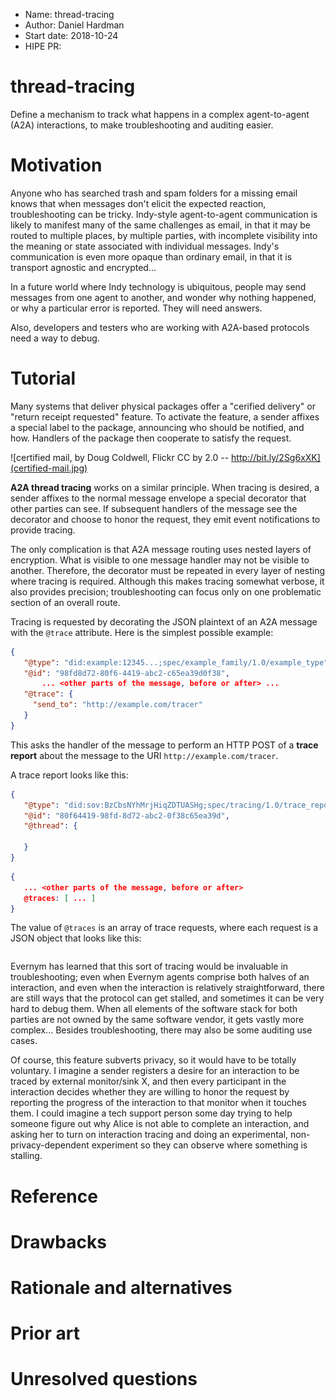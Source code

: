 - Name: thread-tracing
- Author: Daniel Hardman
- Start date: 2018-10-24
- HIPE PR: 

# thread-tracing
[summary]: #summary

Define a mechanism to track what happens in a complex agent-to-agent (A2A)
interactions, to make troubleshooting and auditing easier.

# Motivation
[motivation]: #motivation

Anyone who has searched trash and spam folders for a missing email knows that
when messages don't elicit the expected reaction, troubleshooting can be tricky.
Indy-style agent-to-agent communication is likely to manifest many of the same
challenges as email, in that it may be routed to multiple places, by multiple parties,
with incomplete visibility into the meaning or state associated with individual
messages. Indy's communication is even more opaque than ordinary email, in that it
is transport agnostic and encrypted...

In a future world where Indy technology is ubiquitous, people may send
messages from one agent to another, and wonder why nothing happened, or why a
particular error is reported. They will need answers.

Also, developers and testers who are working with A2A-based protocols need a way
to debug. 

# Tutorial
[tutorial]: #tutorial

Many systems that deliver physical packages offer a "cerified delivery" or
"return receipt requested" feature. To activate the feature, a sender affixes
a special label to the package, announcing who should be notified, and how.
Handlers of the package then cooperate to satisfy the request.

![certified mail, by Doug Coldwell, Flickr CC by 2.0 -- http://bit.ly/2Sg6xXK](certified-mail.jpg) 

__A2A thread tracing__ works on a similar principle. When tracing is
desired, a sender affixes to the normal message envelope a special decorator that
other parties can see. If subsequent handlers of the message see the decorator
and choose to honor the request, they emit event notifications to provide tracing.

The only complication is that A2A message routing uses nested layers of
encryption. What is visible to one message handler may not be visible to
another. Therefore, the decorator must be repeated in every layer of nesting
where tracing is required. Although this makes tracing somewhat verbose, it
also provides precision; troubleshooting can focus only on one problematic
section of an overall route.

Tracing is requested by decorating the JSON plaintext of an A2A message with the
`@trace` attribute. Here is the simplest possible example:

```JSON
{
   "@type": "did:example:12345...;spec/example_family/1.0/example_type",
   "@id": "98fd8d72-80f6-4419-abc2-c65ea39d0f38",
       ... <other parts of the message, before or after> ...
   "@trace": {
     "send_to": "http://example.com/tracer"
   }
}
```

This asks the handler of the message to perform an HTTP POST of a __trace report__
about the message to the URI `http://example.com/tracer`. 

A trace report looks like this:

```JSON
{
   "@type": "did:sov:BzCbsNYhMrjHiqZDTUASHg;spec/tracing/1.0/trace_report",
   "@id": "80f64419-98fd-8d72-abc2-0f38c65ea39d",
   "@thread": {
   
   }
}
```

```JSON
{
   ... <other parts of the message, before or after>
   @traces: [ ... ]
}
``` 

The value of `@traces` is an array of trace requests, where each request is a JSON
object that looks like this:

```JSON
```

Evernym has learned that this sort of tracing would be invaluable in troubleshooting; even when Evernym agents comprise both halves of an interaction, and even when the interaction is relatively straightforward, there are still ways that the protocol can get stalled, and sometimes it can be very hard to debug them. When all elements of the software stack for both parties are not owned by the same software vendor, it gets vastly more complex... Besides troubleshooting, there may also be some auditing use cases.

Of course, this feature subverts privacy, so it would have to be totally voluntary. I imagine a sender registers a desire for an interaction to be traced by external monitor/sink X, and then every participant in the interaction decides whether they are willing to honor the request by reporting the progress of the interaction to that monitor when it touches them. I could imagine a tech support person some day trying to help someone figure out why Alice is not able to complete an interaction, and asking her to turn on interaction tracing and doing an experimental, non-privacy-dependent experiment so they can observe where something is stalling.

# Reference


# Drawbacks
[drawbacks]: #drawbacks


# Rationale and alternatives
[alternatives]: #alternatives


# Prior art
[prior-art]: #prior-art


# Unresolved questions
[unresolved]: #unresolved-questions

